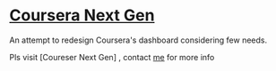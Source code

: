 [Coursera Next Gen]
============

An attempt to redesign Coursera's dashboard considering few needs.

Pls visit [Coureser Next Gen] , contact [me] for more info

[Coursera Next Gen]:http://coursera-nxg.herokuapp.com/
[me]:http://twitter.com/gowrishankarin

